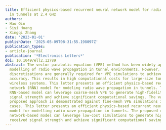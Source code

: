 ```yaml
---
title: Efficient physics‐based recurrent neural network model for radio wave propagation
  in tunnels at 2.4 GHz
authors:
- Hao Qin
- Siyi Huang
- Xingqi Zhang
date: '2023-01-01'
publishDate: '2025-05-09T08:31:55.198097Z'
publication_types:
- article-journal
publication: '*Electronics Letters*'
doi: 10.1049/ell2.12789
abstract: The vector parabolic equation (VPE) method has been widely applied to the
  modelling of radio wave propagation in tunnel environments. However, dense spatial
  discretizations are generally required for VPE simulations to achieve acceptable
  accuracy. This results in high computational costs for large‐size tunnels and high‐frequency
  wireless systems. This letter presents an efficient physics‐based recurrent neural
  network (RNN) model for modeling radio wave propagation in tunnels. The proposed
  RNN‐based model can leverage coarse‐mesh VPE to generate high‐fidelity received
  signal strength and achieve significant computational savings. The validity of the
  proposed approach is demonstrated against fine‐mesh VPE simulations in various tunnel
  cases. This letter presents an efficient physics‐based recurrent neural network
  model for modelling radio wave propagation in tunnels. The proposed recurrent neural
  network‐based model can leverage low‐cost simulations to generate high‐fidelity
  received signal strength and achieve significant computational savings.
---
```


